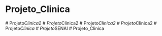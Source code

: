 # Projeto_Clinica
 
#   P r o j e t o _ C l i n i c a 2  
 #   P r o j e t o _ C l i n i c a 2  
 #   P r o j e t o _ C l i n i c a 2  
 #   P r o j e t o _ C l i n i c a 2  
 #   P r o j e t o _ C l i n i c a  
 #   P r o j e t o _ S E N A I  
 #   P r o j e t o _ C l i n i c a  
 